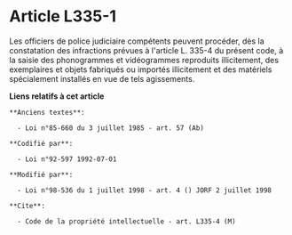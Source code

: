 # Article L335-1

Les officiers de police judiciaire compétents peuvent procéder, dès la constatation des infractions prévues à l'article L.
335-4 du présent code, à la saisie des phonogrammes et vidéogrammes reproduits illicitement, des exemplaires et objets
fabriqués ou importés illicitement et des matériels spécialement installés en vue de tels agissements.

**Liens relatifs à cet article**

	**Anciens textes**:

	  - Loi n°85-660 du 3 juillet 1985 - art. 57 (Ab)

	**Codifié par**:

	  - Loi n°92-597 1992-07-01

	**Modifié par**:

	  - Loi n°98-536 du 1 juillet 1998 - art. 4 () JORF 2 juillet 1998

	**Cite**:

	  - Code de la propriété intellectuelle - art. L335-4 (M)
